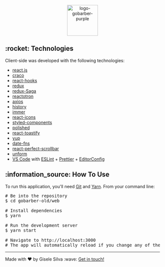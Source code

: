 <div id="readme" class="Box-body readme blob js-code-block-container">
  <article class="markdown-body entry-content p-3 p-md-6" itemprop="text">
    <p align="center"><img alt="logo-gobarber-purple" src="https://github.com/gisabernardess/gobarber-old/blob/main/.github/logo-gobarber-purple.svg" width="100px"></p>
    <h2>:rocket: Technologies </h2>
    <p>Client-side was developed with the following technologies:</p>
    <ul>
      <li><a href="https://reactjs.org/" rel="nofollow">react.js</a></li>
      <li><a href="https://github.com/gsoft-inc/craco" rel="nofollow">craco</a></li>
      <li><a href="https://pt-br.reactjs.org/docs/hooks-intro.html" rel="nofollow">react-hooks</a></li>
      <li><a href="https://redux.js.org/" rel="nofollow">redux</a></li>
      <li><a href="https://redux-saga.js.org/" rel="nofollow">redux-Saga</a></li>
      <li><a href="https://infinite.red/reactotron" rel="nofollow">reactotron</a></li>
      <li><a href="https://github.com/axios/axios" rel="nofollow">axios</a></li>
      <li><a href="https://github.com/ReactTraining/history" rel="nofollow">history</a></li>
      <li><a href="https://github.com/immerjs/immer" rel="nofollow">immer</a></li>
      <li><a href="https://react-icons.netlify.com/#/" rel="nofollow">react-icons</a></li>
      <li><a href="https://styled-components.com/" rel="nofollow">styled-components</a></li>
      <li><a href="https://polished.js.org/" rel="nofollow">polished</a></li>
      <li><a href="https://fkhadra.github.io/react-toastify/" rel="nofollow">react-toastify</a></li>
      <li><a href="https://github.com/jquense/yup/" rel="nofollow">yup</a></li>
      <li><a href="https://date-fns.org/" rel="nofollow">date-fns</a></li>
      <li><a href="https://github.com/OpusCapita/react-perfect-scrollbar/" rel="nofollow">react-perfect-scrollbar</a></li>
      <li><a href="https://github.com/Rocketseat/unform" rel="nofollow">unform</a></li>
      <li><a href="https://code.visualstudio.com/" rel="nofollow">VS Code</a> with <a
          href="https://eslint.org/" rel="nofollow">ESLint</a>
        + <a href="https://prettier.io/" rel="nofollow">Prettier</a> 
        + <a href="https://editorconfig.org/" rel="nofollow">EditorConfig</a></li>
    </ul>
    <h2>:information_source: How To Use </h2>
    <p>To run this application, you'll need <a href="https://git-scm.com" rel="nofollow">Git</a> and  <a href="https://legacy.yarnpkg.com" rel="nofollow">Yarn</a>. From your command line:</p>
    <div class="highlight highlight-source-shell">
      <pre><span class="pl-c"><span class="pl-c">#</span> Be into the repository</span> 
$ <span class="pl-c1">cd</span> gobarber-old/web <br/>
<span class="pl-c"><span class="pl-c">#</span> Install dependencies</span>
$ yarn <br/>
<span class="pl-c"><span class="pl-c">#</span> Run the development server</span>
$ yarn start <br/>
<span class="pl-c"><span class="pl-c">#</span> Navigate to http://localhost:3000</span>
<span class="pl-c"><span class="pl-c">#</span> The app will automatically reload if you change any of the source files.</span></pre>
</div>
    <hr>
    <p>Made with ♥ by Gisele Silva :wave: <a href="https://www.linkedin.com/in/gisabernardess/" rel="nofollow">Get in touch!</a></p>
  </article>
</div>
